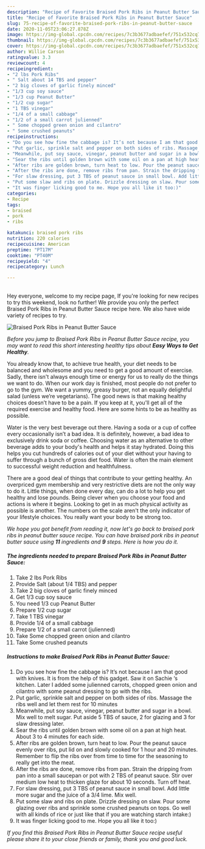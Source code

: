 ```yaml
---
description: "Recipe of Favorite Braised Pork Ribs in Peanut Butter Sauce"
title: "Recipe of Favorite Braised Pork Ribs in Peanut Butter Sauce"
slug: 75-recipe-of-favorite-braised-pork-ribs-in-peanut-butter-sauce
date: 2020-11-05T23:06:27.878Z
image: https://img-global.cpcdn.com/recipes/7c3b3677adbaefef/751x532cq70/braised-pork-ribs-in-peanut-butter-sauce-recipe-main-photo.jpg
thumbnail: https://img-global.cpcdn.com/recipes/7c3b3677adbaefef/751x532cq70/braised-pork-ribs-in-peanut-butter-sauce-recipe-main-photo.jpg
cover: https://img-global.cpcdn.com/recipes/7c3b3677adbaefef/751x532cq70/braised-pork-ribs-in-peanut-butter-sauce-recipe-main-photo.jpg
author: Willie Carson
ratingvalue: 3.3
reviewcount: 4
recipeingredient:
- "2 lbs Pork Ribs"
- " Salt about 14 TBS and pepper"
- "2 big cloves of garlic finely minced"
- "1/3 cup soy sauce"
- "1/3 cup Peanut Butter"
- "1/2 cup sugar"
- "1 TBS vinegar"
- "1/4 of a small cabbage"
- "1/2 of a small carrot julienned"
- " Some chopped green onion and cilantro"
- " Some crushed peanuts"
recipeinstructions:
- "Do you see how fine the cabbage is? It’s not because I am that good with knives. It is from the help of this gadget. Saw it on Sachie ‘s kitchen. Later I added some julienned carrots, chopped green onion and cilantro with some peanut dressing to go with the ribs."
- "Put garlic, sprinkle salt and pepper on both sides of ribs. Massage the ribs well and let them rest for 10 minutes"
- "Meanwhile, put soy sauce, vinegar, peanut butter and sugar in a bowl. Mix well to melt sugar. Put aside 5 TBS of sauce, 2 for glazing and 3 for slaw dressing later."
- "Sear the ribs until golden brown with some oil on a pan at high heat. About 3 to 4 minutes for each side."
- "After ribs are golden brown, turn heat to low. Pour the peanut sauce evenly over ribs, put lid on and slowly cooked for 1 hour and 20 minutes. Remember to flip the ribs over from time to time for the seasoning to really get into the meat."
- "After the ribs are done, remove ribs from pan. Strain the dripping from pan into a small saucepan or pot with 2 TBS of peanut sauce. Stir over medium low heat to thicken glaze for about 10 seconds. Turn off heat."
- "For slaw dressing, put 3 TBS of peanut sauce in small bowl. Add little more sugar and the juice of a 3/4 lime. Mix well."
- "Put some slaw and ribs on plate. Drizzle dressing on slaw. Pour some glazing over ribs and sprinkle some crushed peanuts on tops. Go well with all kinds of rice or just like that if you are watching starch intake:)"
- "It was finger licking good to me. Hope you all like it too:)"
categories:
- Recipe
tags:
- braised
- pork
- ribs

katakunci: braised pork ribs 
nutrition: 220 calories
recipecuisine: American
preptime: "PT17M"
cooktime: "PT40M"
recipeyield: "4"
recipecategory: Lunch

---
```

<br>
Hey everyone, welcome to my recipe page, If you're looking for new recipes to try this weekend, look no further! We provide you only the perfect Braised Pork Ribs in Peanut Butter Sauce recipe here. We also have wide variety of recipes to try.
<br>


![Braised Pork Ribs in Peanut Butter Sauce](https://img-global.cpcdn.com/recipes/7c3b3677adbaefef/751x532cq70/braised-pork-ribs-in-peanut-butter-sauce-recipe-main-photo.jpg)

<i>Before you jump to Braised Pork Ribs in Peanut Butter Sauce recipe, you may want to read this short interesting healthy tips about <strong>Easy Ways to Get Healthy</strong>.</i>

You already know that, to achieve true health, your diet needs to be balanced and wholesome and you need to get a good amount of exercise. Sadly, there isn't always enough time or energy for us to really do the things we want to do. When our work day is finished, most people do not prefer to go to the gym. We want a yummy, greasy burger, not an equally delightful salad (unless we’re vegetarians). The good news is that making healthy choices doesn’t have to be a pain. If you keep at it, you'll get all of the required exercise and healthy food. Here are some hints to be as healthy as possible.

Water is the very best beverage out there. Having a soda or a cup of coffee every occasionally isn’t a bad idea. It is definitely, however, a bad idea to exclusively drink soda or coffee. Choosing water as an alternative to other beverage adds to your body's health and helps it stay hydrated. Doing this helps you cut hundreds of calories out of your diet without your having to suffer through a bunch of gross diet food. Water is often the main element to successful weight reduction and healthfulness.

There are a good deal of things that contribute to your getting healthy. An overpriced gym membership and very restrictive diets are not the only way to do it. Little things, when done every day, can do a lot to help you get healthy and lose pounds. Being clever when you choose your food and actions is where it begins. Looking to get in as much physical activity as possible is another. The numbers on the scale aren't the only indicator of your lifestyle choices. You really want your body to be strong too. 


<i>We hope you got benefit from reading it, now let's go back to braised pork ribs in peanut butter sauce recipe. You can have braised pork ribs in peanut butter sauce using <strong>11</strong> ingredients and <strong>9</strong> steps. Here is how you do it.
</i>

##### The ingredients needed to prepare Braised Pork Ribs in Peanut Butter Sauce:

1. Take 2 lbs Pork Ribs
1. Provide  Salt (about 1/4 TBS) and pepper
1. Take 2 big cloves of garlic finely minced
1. Get 1/3 cup soy sauce
1. You need 1/3 cup Peanut Butter
1. Prepare 1/2 cup sugar
1. Take 1 TBS vinegar
1. Provide 1/4 of a small cabbage
1. Prepare 1/2 of a small carrot (julienned)
1. Take  Some chopped green onion and cilantro
1. Take  Some crushed peanuts


##### Instructions to make Braised Pork Ribs in Peanut Butter Sauce:

1. Do you see how fine the cabbage is? It’s not because I am that good with knives. It is from the help of this gadget. Saw it on Sachie ‘s kitchen. Later I added some julienned carrots, chopped green onion and cilantro with some peanut dressing to go with the ribs.
1. Put garlic, sprinkle salt and pepper on both sides of ribs. Massage the ribs well and let them rest for 10 minutes
1. Meanwhile, put soy sauce, vinegar, peanut butter and sugar in a bowl. Mix well to melt sugar. Put aside 5 TBS of sauce, 2 for glazing and 3 for slaw dressing later.
1. Sear the ribs until golden brown with some oil on a pan at high heat. About 3 to 4 minutes for each side.
1. After ribs are golden brown, turn heat to low. Pour the peanut sauce evenly over ribs, put lid on and slowly cooked for 1 hour and 20 minutes. Remember to flip the ribs over from time to time for the seasoning to really get into the meat.
1. After the ribs are done, remove ribs from pan. Strain the dripping from pan into a small saucepan or pot with 2 TBS of peanut sauce. Stir over medium low heat to thicken glaze for about 10 seconds. Turn off heat.
1. For slaw dressing, put 3 TBS of peanut sauce in small bowl. Add little more sugar and the juice of a 3/4 lime. Mix well.
1. Put some slaw and ribs on plate. Drizzle dressing on slaw. Pour some glazing over ribs and sprinkle some crushed peanuts on tops. Go well with all kinds of rice or just like that if you are watching starch intake:)
1. It was finger licking good to me. Hope you all like it too:)


<i>If you find this Braised Pork Ribs in Peanut Butter Sauce recipe useful please share it to your close friends or family, thank you and good luck.</i>
